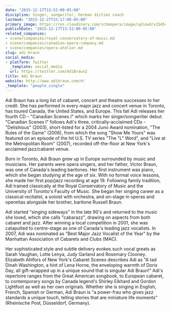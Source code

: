 ```yaml
---
date: "2015-12-17T13:52:00-05:00"
discipline: Singer, songwriter, German diction coach
lastmod: "2015-12-27T15:17:00-05:00"
primary_image: https://res.cloudinary.com/schmopera/image/upload/v1545409169/media/webhook-uploads/1450378361417/2015-12-12---Adi-Braun.jpg.jpg
publishDate: "2015-12-17T13:52:00-05:00"
related_companies:
- scene/companies/royal-conservatory-of-music.md
- scene/companies/canadian-opera-company.md
- scene/companies/opera-atelier.md
slug: adi-braun
social_media:
- platform: Twitter
  _template: social_media
  url: https://twitter.com/AdiBraun2
title: Adi Braun
website: http://www.adibraun.com/#/
_template: "people_single"
---
```


Adi Braun has a long list of cabaret, concert and theatre successes to her credit. She has performed in every major jazz and concert venue in Toronto, has toured Canada, the United States, and Europe. This fall Adi releases her fourth CD – "Canadian Scenes I" which marks her singer/songwriter debut. "Canadian Scenes I" follows Adi's three, critically-acclaimed CDs - "Delishious" (2003), short-listed for a 2004 Juno Award nomination, "The Rules of the Game" (2006), from which the song "Show Me Yours" was featured on an episode of the hit U.S. TV series "The "L" Word", and "Live at the Metropolitan Room" (2007), recorded off-the-floor at New York's acclaimed jazz/cabaret venue.

Born in Toronto, Adi Braun grew up in Europe surrounded by music and musicians. Her parents were opera singers, and her father, Victor Braun, was one of Canada's leading baritones. Her first instrument was piano, which she began studying at the age of six. With no formal voice lessons, she made her first pop/jazz recording at age 19. Following family tradition, Adi trained classically at the Royal Conservatory of Music and the University of Toronto's Faculty of Music. She began her singing career as a classical recitalist, a soloist with orchestra, and on-stage in operas and operettas alongside her brother, baritone Russell Braun.

Adi started "singing sideways" in the late 90's and returned to the music she loved, which she calls "cabarazz", drawing on aspects from both cabaret and jazz. After winning a local competition in 2001, she was catapulted to centre-stage as one of Canada's leading jazz vocalists. In 2007, Adi was nominated as "Best Major Jazz Vocalist of the Year" by the Manhattan Association of Cabarets and Clubs (MAC).

Her sophisticated style and subtle delivery evokes such vocal greats as Sarah Vaughan, Lotte Lenya, Judy Garland and Rosemary Clooney. Elizabeth Ahlfors of New York's Cabaret Scenes describes Adi as "A tad Dinah Washington, a hint of Lena Horne, the enveloping warmth of Doris Day, all gift-wrapped up in a unique sound that is singular Adi Braun!" Adi's repertoire ranges from the Great American songbook, to European cabaret, to contemporary songs by Canada legend's Shirley Eikhard and Gordon Lightfoot as well as her own originals. Whether she is singing in English, French, Spanish or German, Adi Braun is "a power-frau who gives jazz standards a unique touch, telling stories that are miniature life moments" (Rheinische Post, Düsseldorf, Germany).
